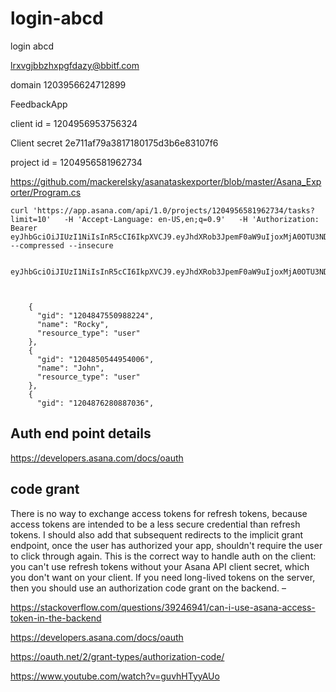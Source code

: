 # login-abcd
login abcd


lrxvgjbbzhxpgfdazy@bbitf.com



domain
1203956624712899


FeedbackApp

client id = 1204956953756324

Client secret
2e711af79a3817180175d3b6e83107f6



project id = 1204956581962734


https://github.com/mackerelsky/asanataskexporter/blob/master/Asana_Exporter/Program.cs


```
curl 'https://app.asana.com/api/1.0/projects/1204956581962734/tasks?limit=10'   -H 'Accept-Language: en-US,en;q=0.9'   -H 'Authorization: Bearer eyJhbGciOiJIUzI1NiIsInR5cCI6IkpXVCJ9.eyJhdXRob3JpemF0aW9uIjoxMjA0OTU3NDUzNDU4NjEwLCJzY29wZSI6ImRlZmF1bHQgaWRlbnRpdHkiLCJzdWIiOjEyMDQ5NDgxMjM0NTgxMDMsImlhdCI6MTY4ODQwOTUxOCwiZXhwIjoxNjg4NDEzMTE4fQ.GpL8pAVsetXRxVic2N3Gg5aGTJqKn2hy7H7fUHwrI3k'   --compressed --insecure


eyJhbGciOiJIUzI1NiIsInR5cCI6IkpXVCJ9.eyJhdXRob3JpemF0aW9uIjoxMjA0OTU3NDUzNDU4NjEwLCJzY29wZSI6ImRlZmF1bHQgaWRlbnRpdHkiLCJzdWIiOjEyMDQ5NDgxMjM0NTgxMDMsImlhdCI6MTY4ODQxOTc5MywiZXhwIjoxNjg4NDIzMzkzfQ.cX51j4ssMFG9yCA2dMIbNnQKXZgxcSyaYygDo5WeGjU



    {
      "gid": "1204847550988224",
      "name": "Rocky",
      "resource_type": "user"
    },
    {
      "gid": "1204850544954006",
      "name": "John",
      "resource_type": "user"
    },
    {
      "gid": "1204876280887036",

```


## Auth end point details

https://developers.asana.com/docs/oauth


## code grant

There is no way to exchange access tokens for refresh tokens, because access tokens are intended to be a less secure credential than refresh tokens. I should also add that subsequent redirects to the implicit grant endpoint, once the user has authorized your app, shouldn't require the user to click through again. This is the correct way to handle auth on the client: you can't use refresh tokens without your Asana API client secret, which you don't want on your client. If you need long-lived tokens on the server, then you should use an authorization code grant on the backend. – 



https://stackoverflow.com/questions/39246941/can-i-use-asana-access-token-in-the-backend


https://developers.asana.com/docs/oauth

https://oauth.net/2/grant-types/authorization-code/


https://www.youtube.com/watch?v=guvhHTyyAUo






